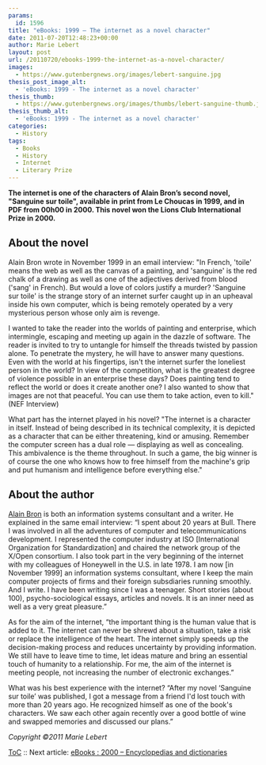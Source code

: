 ```yaml
---
params:
  id: 1596
title: "eBooks: 1999 – The internet as a novel character"
date: 2011-07-20T12:48:23+00:00
author: Marie Lebert
layout: post
url: /20110720/ebooks-1999-the-internet-as-a-novel-character/
images:
  - https://www.gutenbergnews.org/images/lebert-sanguine.jpg
thesis_post_image_alt:
  - 'eBooks: 1999 - The internet as a novel character'
thesis_thumb:
  - https://www.gutenbergnews.org/images/thumbs/lebert-sanguine-thumb.jpg
thesis_thumb_alt:
  - 'eBooks: 1999 - The internet as a novel character'
categories:
  - History
tags:
  - Books
  - History
  - Internet
  - Literary Prize
---
```

**The internet is one of the characters of Alain Bron’s second novel, "Sanguine sur toile", available in print from Le Choucas in 1999, and in PDF from 00h00 in 2000. This novel won the Lions Club International Prize in 2000.**

## About the novel

Alain Bron wrote in November 1999 in an email interview: "In French, 'toile' means the web as well as the canvas of a painting, and 'sanguine' is the red chalk of a drawing as well as one of the adjectives derived from blood ('sang' in French). But would a love of colors justify a murder? 'Sanguine sur toile' is the strange story of an internet surfer caught up in an upheaval inside his own computer, which is being remotely operated by a very mysterious person whose only aim is revenge.

I wanted to take the reader into the worlds of painting and enterprise, which intermingle, escaping and meeting up again in the dazzle of software. The reader is invited to try to untangle for himself the threads twisted by passion alone. To penetrate the mystery, he will have to answer many questions. Even with the world at his fingertips, isn't the internet surfer the loneliest person in the world? In view of the competition, what is the greatest degree of violence possible in an enterprise these days? Does painting tend to reflect the world or does it create another one? I also wanted to show that images are not that peaceful. You can use them to take action, even to kill." (NEF Interview)<!--more-->

What part has the internet played in his novel? "The internet is a character in itself. Instead of being described in its technical complexity, it is depicted as a character that can be either threatening, kind or amusing. Remember the computer screen has a dual role — displaying as well as concealing. This ambivalence is the theme throughout. In such a game, the big winner is of course the one who knows how to free himself from the machine's grip and put humanism and intelligence before everything else."

## About the author

[Alain Bron](http://alainbron.ublog.com) is both an information systems consultant and a writer. He explained in the same email interview: “I spent about 20 years at Bull. There I was involved in all the adventures of computer and telecommunications development. I represented the computer industry at ISO [International Organization for Standardization] and chaired the network group of the X/Open consortium. I also took part in the very beginning of the internet with my colleagues of Honeywell in the U.S. in late 1978. I am now [in November 1999] an information systems consultant, where I keep the main computer projects of firms and their foreign subsdiaries running smoothly. And I write. I have been writing since I was a teenager. Short stories (about 100), psycho-sociological essays, articles and novels. It is an inner need as well as a very great pleasure.”

As for the aim of the internet, “the important thing is the human value that is added to it. The internet can never be shrewd about a situation, take a risk or replace the intelligence of the heart. The internet simply speeds up the decision-making process and reduces uncertainty by providing information. We still have to leave time to time, let ideas mature and bring an essential touch of humanity to a relationship. For me, the aim of the internet is meeting people, not increasing the number of electronic exchanges.”

What was his best experience with the internet? “After my novel ‘Sanguine sur toile’ was published, I got a message from a friend I'd lost touch with more than 20 years ago. He recognized himself as one of the book's characters. We saw each other again recently over a good bottle of wine and swapped memories and discussed our plans.”

_Copyright ©2011 Marie Lebert_

[ToC](/20110707/marie-lebert-ebooks-1971-2011-toc/) :: Next article: [eBooks : 2000 – Encyclopedias and dictionaries](/20110721/ebooks-2000-the-web-portal-yourdictionary/)
